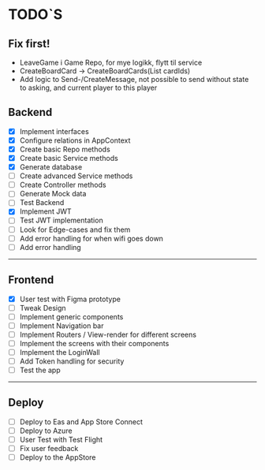 # TODO`S

## Fix first!

- LeaveGame i Game Repo, for mye logikk, flytt til service
- CreateBoardCard -> CreateBoardCards(List<int> cardIds)
- Add logic to Send-/CreateMessage, not possible to send without state to asking, and current player to this player

## Backend

- [x] Implement interfaces
- [x] Configure relations in AppContext
- [x] Create basic Repo methods
- [x] Create basic Service methods
- [x] Generate database
- [ ] Create advanced Service methods
- [ ] Create Controller methods
- [ ] Generate Mock data
- [ ] Test Backend
- [x] Implement JWT
- [ ] Test JWT implementation
- [ ] Look for Edge-cases and fix them
- [ ] Add error handling for when wifi goes down
- [ ] Add error handling

<hr />

## Frontend

- [x] User test with Figma prototype
- [ ] Tweak Design
- [ ] Implement generic components
- [ ] Implement Navigation bar
- [ ] Implement Routers / View-render for different screens
- [ ] Implement the screens with their components
- [ ] Implement the LoginWall
- [ ] Add Token handling for security
- [ ] Test the app

<hr />

## Deploy

- [ ] Deploy to Eas and App Store Connect
- [ ] Deploy to Azure
- [ ] User Test with Test Flight
- [ ] Fix user feedback
- [ ] Deploy to the AppStore
